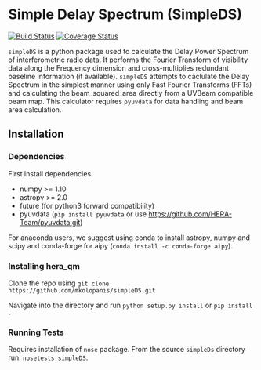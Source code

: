 # Simple Delay Spectrum (SimpleDS)

[![Build Status](https://travis-ci.org/mkolopanis/simpleDS.svg?branch=master)](https://travis-ci.org/mkolopanis/simpleDS)
[![Coverage Status](https://coveralls.io/repos/github/mkolopanis/simpleDS/badge.svg?branch=master)](https://coveralls.io/github/mkolopanis/simpleDS?branch=master)

`simpleDS` is a python package used to calculate the Delay Power Spectrum
of interferometric radio data. It performs the Fourier Transform of
visibility data along the Frequency dimension
and cross-multiplies redundant baseline information (if available).
`simpleDS` attempts to caclulate the Delay Spectrum in the simplest manner
using only Fast Fourier Transforms (FFTs) and calculating the beam_squared_area
directly from a UVBeam compatible beam map.
This calculator requires `pyuvdata` for data handling and beam area calculation.

## Installation

### Dependencies
First install dependencies.

* numpy >= 1.10
* astropy >= 2.0
* future (for python3 forward compatibility)
* pyuvdata (`pip install pyuvdata` or use https://github.com/HERA-Team/pyuvdata.git)

For anaconda users, we suggest using conda to install astropy, numpy and scipy and conda-forge
for aipy (```conda install -c conda-forge aipy```).

### Installing hera_qm
Clone the repo using
`git clone https://github.com/mkolopanis/simpleDS.git`

Navigate into the directory and run `python setup.py install` or `pip install .`

### Running Tests
Requires installation of `nose` package.
From the source `simpleDs` directory run: `nosetests simpleDS`.
